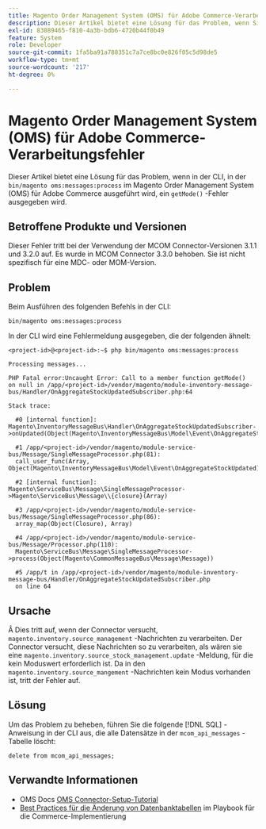 ```yaml
---
title: Magento Order Management System (OMS) für Adobe Commerce-Verarbeitungsfehler
description: Dieser Artikel bietet eine Lösung für das Problem, wenn Sie einen "getMode()"-Fehler in der CLI erhalten, der "bin/magento oms:messages:process"im Magento Order Management System (OMS) für Adobe Commerce ausführt.
exl-id: 83089465-f810-4a3b-bdb6-4720b44f0b49
feature: System
role: Developer
source-git-commit: 1fa5ba91a788351c7a7ce8bc0e826f05c5d98de5
workflow-type: tm+mt
source-wordcount: '217'
ht-degree: 0%

---
```


# Magento Order Management System (OMS) für Adobe Commerce-Verarbeitungsfehler

Dieser Artikel bietet eine Lösung für das Problem, wenn in der CLI, in der `bin/magento oms:messages:process` im Magento Order Management System (OMS) für Adobe Commerce ausgeführt wird, ein `getMode()` -Fehler ausgegeben wird.

## Betroffene Produkte und Versionen

Dieser Fehler tritt bei der Verwendung der MCOM Connector-Versionen 3.1.1 und 3.2.0 auf. Es wurde in MCOM Connector 3.3.0 behoben. Sie ist nicht spezifisch für eine MDC- oder MOM-Version.

## Problem

Beim Ausführen des folgenden Befehls in der CLI:

`bin/magento oms:messages:process`

In der CLI wird eine Fehlermeldung ausgegeben, die der folgenden ähnelt:

```
<project-id>@<project-id>:~$ php bin/magento oms:messages:process

Processing messages...

PHP Fatal error:Uncaught Error: Call to a member function getMode()
on null in /app/<project-id>/vendor/magento/module-inventory-message-bus/Handler/OnAggregateStockUpdatedSubscriber.php:64

Stack trace:

  #0 [internal function]: Magento\InventoryMessageBus\Handler\OnAggregateStockUpdatedSubscriber->onUpdated(Object(Magento\InventoryMessageBus\Model\Event\OnAggregateStockUpdated))

  #1 /app/<project-id>/vendor/magento/module-service-bus/Message/SingleMessageProcessor.php(81):
  call_user_func(Array, Object(Magento\InventoryMessageBus\Model\Event\OnAggregateStockUpdated))

  #2 [internal function]: Magento\ServiceBus\Message\SingleMessageProcessor->Magento\ServiceBus\Message\\{closure}(Array)

  #3 /app/<project-id>/vendor/magento/module-service-bus/Message/SingleMessageProcessor.php(86):
  array_map(Object(Closure), Array)

  #4 /app/<project-id>/vendor/magento/module-service-bus/Message/Processor.php(110):
  Magento\ServiceBus\Message\SingleMessageProcessor->process(Object(Magento\CommonMessageBus\Message\Message))

  #5 /app/t in /app/<project-id>/vendor/magento/module-inventory-message-bus/Handler/OnAggregateStockUpdatedSubscriber.php
  on line 64
```

## Ursache

Â
Dies tritt auf, wenn der Connector versucht, `magento.inventory.source_management` -Nachrichten zu verarbeiten. Der Connector versucht, diese Nachrichten so zu verarbeiten, als wären sie eine `magento.inventory.source_stock_management.update` -Meldung, für die kein Moduswert erforderlich ist. Da in den `magento.inventory.source_mangement` -Nachrichten kein Modus vorhanden ist, tritt der Fehler auf.

## Lösung

Um das Problem zu beheben, führen Sie die folgende [!DNL SQL] -Anweisung in der CLI aus, die alle Datensätze in der `mcom_api_messages` -Tabelle löscht:

`delete from mcom_api_messages;`

## Verwandte Informationen

* OMS Docs [OMS Connector-Setup-Tutorial](https://omsdocs.magento.com/en/integration/connector/setup-tutorial/)
* [Best Practices für die Änderung von Datenbanktabellen](https://experienceleague.adobe.com/en/docs/commerce-operations/implementation-playbook/best-practices/development/modifying-core-and-third-party-tables#why-adobe-recommends-avoiding-modifications) im Playbook für die Commerce-Implementierung
